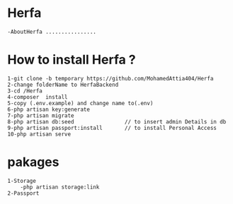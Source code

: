 # Herfa

    -AboutHerfa ................
    
# How to install Herfa ?
    1-git clone -b temporary https://github.com/MohamedAttia404/Herfa
    2-change folderName to HerfaBackend
    3-cd /Herfa
    4-composer  install
    5-copy (.env.example) and change name to(.env)
    6-php artisan key:generate
    7-php artisan migrate
    8-php artisan db:seed                // to insert admin Details in db
    9-php artisan passport:install       // to install Personal Access 
    10-php artisan serve

# pakages
    1-Storage
        -php artisan storage:link
    2-Passport
        

